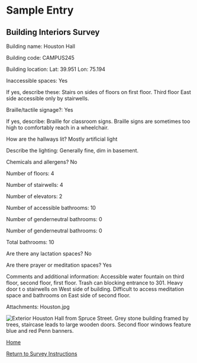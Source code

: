 # Sample Entry
## Building Interiors Survey

Building name: Houston Hall

Building code: CAMPUS­245

Building location: Lat: 39.951 Lon: ­75.194

Inaccessible spaces: Yes

If yes, describe these: Stairs on sides of floors on first floor. Third floor East side accessible only by stairwells.

Braille/tactile signage?: Yes

If yes, describe: Braille for classroom signs. Braille signs are sometimes too high to comfortably reach in a wheelchair.

How are the hallways lit? Mostly artificial light

Describe the lighting: Generally fine, dim in basement.

Chemicals and allergens? No

Number of floors: 4

Number of stairwells: 4

Number of elevators: 2

Number of accessible bathrooms: 10

Number of gender­neutral bathrooms: 0

Number of gender­neutral bathrooms: 0

Total bathrooms: 10

Are there any lactation spaces? No

Are there prayer or meditation spaces? Yes

Comments and additional information: Accessible water fountain on third floor, second floor, first floor. Trash can blocking entrance to 301. Heavy door t o stairwells on West side of building. Difficult to access meditation space and bathrooms on East side of second floor.

Attachments: Houston.jpg

![Exterior Houston Hall from Spruce Street. Grey stone building framed by trees, staircase leads to large wooden doors. Second floor windows feature blue and red Penn banners.](https://services3.arcgis.com/9nfxWATFamVUTTGb/arcgis/rest/services/service_12179aa8762647dba17ff539184807a7/FeatureServer/0/3/attachments/2?token=O2cLdxXeA5aY56dS8CyhxK1CLivUZY7YKITg2liANnheLvBsEjS01wyJZrrD3rHq4wltAkUi48thEOs8O2lRanD6NDIRxgHN5MQb1KxCfb-I2r7FzZpJpzCPUqCHkOSNESzjndgC5bl4uFIcIhjaN_Xpg78ieQQGuNmPmnd5BIyuhT_PSga-LmRu81nHruXsbU8HBdixuMpEB5B285BxPLoE0psRLW1p-ryAMGBQ2ZtorCHTjgKQ_cRP1QqbgfmzZmSAar9T2hRykGVq_jTNWi0I7Ddjp13ko69H_zhnqB4.)

[Home](http://AccessibilityMapping.github.io/AMP)

[Return to Survey Instructions](http://AccessibilityMapping.github.io/AMP/SurveyInstructions)